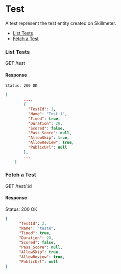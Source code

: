 Test
====

A test represent the test entity created on Skillmeter. 

* [List Tests](#list-tests)
* [Fetch a Test](#fetch-a-test)

### List Tests

  GET /test

#### Response

```
Status: 200 OK
```

```json
[
        ...,
        {
		  "TestId": 1,
		  "Name": "Test 1",
		  "Timed": true,
		  "Duration": 20,
		  "Scored": false,
		  "Pass_Score": null,
		  "AllowSkip": true,
		  "AllowReview": true,
		  "PublicUrl": null		
        },
        ...
    ]
```


### Fetch a Test

  GET /test/:id

#### Response

  Status: 200 OK

```json
{
      "TestId": 2,
      "Name": "testé",
      "Timed": true,
      "Duration": 20,
      "Scored": false,
      "Pass_Score": null,
      "AllowSkip": true,
      "AllowReview": true,
      "PublicUrl": null
}
```
